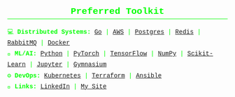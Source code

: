 <h2 align="center" style="color: #00FF00; font-family: 'Courier New', Courier, monospace; border-bottom: 1px solid #00FF00; padding-bottom: 5px;">Preferred Toolkit</h2>

<p style="font-family: 'Courier New', Courier, monospace; color: #00FF00; line-height: 1.8;">
💻 <b>Distributed Systems:</b> <a href="https://golang.org/" target="_blank">Go</a> | <a href="https://aws.amazon.com/" target="_blank">AWS</a> | <a href="https://www.postgresql.org/" target="_blank">Postgres</a> | <a href="https://redis.io/" target="_blank">Redis</a> | <a href="https://rabbitmq.com/" target="_blank">RabbitMQ</a> | <a href="https://www.docker.com/" target="_blank">Docker</a>
<br>
🧠 <b>ML/AI:</b> <a href="https://www.python.org/" target="_blank">Python</a> | <a href="https://pytorch.org/" target="_blank">PyTorch</a> | <a href="https://www.tensorflow.org/" target="_blank">TensorFlow</a> | <a href="https://numpy.org/" target="_blank">NumPy</a> | <a href="https://scikit-learn.org/" target="_blank">Scikit-Learn</a> | <a href="https://jupyter.org/" target="_blank">Jupyter</a> | <a href="https://gymnasium.farama.org/" target="_blank">Gymnasium</a>
<br>
⚙️ <b>DevOps:</b> <a href="https://kubernetes.io/" target="_blank">Kubernetes</a> | <a href="https://www.terraform.io/" target="_blank">Terraform</a> | <a href="https://www.ansible.com/" target="_blank">Ansible</a>
<br>
🔗 <b>Links:</b> <a href="https://www.linkedin.com/in/wilcollinsvt/" target="_blank">LinkedIn</a> | <a href="https://www.wilcollins.com/" target="_blank">My Site</a>
</p>
